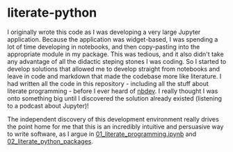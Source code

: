 # literate-python

I originally wrote this code as I was developing a very large Jupyter application. Because the application was widget-based, I was spending a lot of time developing  in notebooks, and then copy-pasting into the appropriate module in my package. This was tedious, and it also didn't take any advantage of all the didactic steping stones I was coding. So I started to develop solutions that allowed me to develop straight from notebooks and leave in code and markdown that made the codebase more like literature. I had written all the code in this repository - including all the stuff about literate programming - before I ever heard of [nbdev](https://nbdev.fast.ai/). I really thought I was onto something big until I discovered the solution already existed (listening to a podcast about Jupyter)!

The independent discovery of this development environment really drives the point home for me that this is an incredibly intuitive and persuasive way to write software, as I argue in [01_literate_programming.ipynb](https://github.com/nicole-brewer/literate-python/blob/main/01_literate_programming.ipynb) and [02_literate_python_packages](https://github.com/nicole-brewer/literate-python/blob/main/02_literate_python_packages.ipynb).
